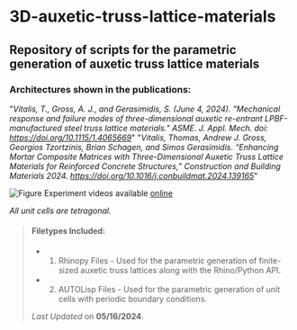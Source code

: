 # 3D-auxetic-truss-lattice-materials
Repository of scripts for the parametric generation of auxetic truss lattice materials
--
### Architectures shown in the publications: 
"*Vitalis, T., Gross, A. J., and Gerasimidis, S. (June 4, 2024). "Mechanical response and failure modes of three-dimensional auxetic re-entrant LPBF-manufactured steel truss lattice materials." ASME. J. Appl. Mech. doi: https://doi.org/10.1115/1.4065669*"
"*Vitalis, Thomas, Andrew  J. Gross, Georgios Tzortzinis, Brian Schagen, and Simos Gerasimidis. “Enhancing Mortar Composite Matrices with Three-Dimensional Auxetic Truss Lattice Materials for Reinforced Concrete Structures,” Construction and Building Materials 2024. https://doi.org/10.1016/j.conbuildmat.2024.139165*"

![Figure](https://raw.githubusercontent.com/tvitalis/3D-auxetic-truss-lattice-materials/main/Figure.png)
Experiment videos available [online](https://youtube.com/playlist?list=PLt9grXiljjk6vBLT_gMviFbUR8kg2SLO7&si=rFzWcPWdIBDZFRS-)

*All unit cells are tetragonal.*

> #### Filetypes Included:
>
> - 1. Rhinopy Files - Used for the parametric generation of finite-sized auxetic truss lattices along with the Rhino/Python API.
> - 2. AUTOLisp Files - Used for the parametric generation of unit cells with periodic boundary conditions.
>
>  
>  *Last Updated* on **05/16/2024**. 
